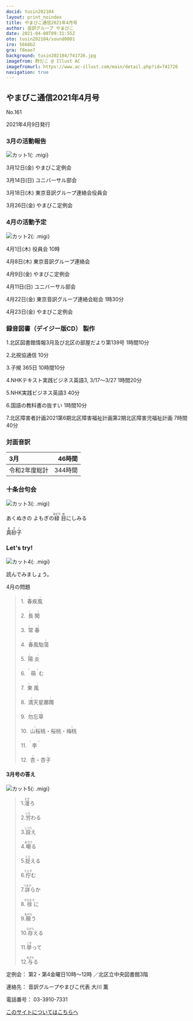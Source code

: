 ```yaml
---
docid: tusin202104
layout: print_noindex
title: やまびこ通信2021年4月号
author: 音訳グループ やまびこ
date: 2021-04-08T09:31:55Z
oto: tusin202104/sound0001
iro: 5668b2
gra: f8eae7
background: tusin202104/741726.jpg
imagefrom: 酢だこ @ Illust AC
imagefromurl: https://www.ac-illust.com/main/detail.php?id=741726
navigation: true
---
```



## <span data-dur="4.121" data-begin="2.750" id="xmri_0001" markdown="1">やまびこ通信2021年4月号</span>

<span data-dur="2.571" data-begin="6.871" id="xmri_0002" markdown="1">No.161</span>

<span data-dur="4.592" data-begin="9.442" id="xmri_0003" markdown="1">2021年4月9日発行</span>


### <span data-dur="2.738" data-begin="19.181" id="xmri_0006" markdown="1">3月の活動報告</span>

![カット1](media/tusin202104/cut1.png){: .migi}

<span data-dur="2.349" data-begin="23.769" id="xmri_0008" markdown="1">3月12日(金)</span>
<span data-dur="2.602" data-begin="26.118" id="xmri_0009" markdown="1">やまびこ定例会</span>

<span data-dur="2.334" data-begin="28.720" id="xmri_000A" markdown="1">3月14日(日)</span>
<span data-dur="2.504" data-begin="31.054" id="xmri_000B" markdown="1">ユニバーサル部会</span>

<span data-dur="2.527" data-begin="33.558" id="xmri_000C" markdown="1">3月18日(木)</span>
<span data-dur="4.273" data-begin="36.085" id="xmri_000D" markdown="1">東京音訳グループ連絡会役員会</span>

<span data-dur="2.564" data-begin="40.358" id="xmri_000E" markdown="1">3月26日(金)</span>
<span data-dur="4.003" data-begin="42.922" id="xmri_000F" markdown="1">やまびこ定例会</span>


### <span data-dur="2.504" data-begin="46.925" id="xmri_0010" markdown="1">4月の活動予定</span>

![カット2](media/tusin202104/cut2.png){: .migi}

<span data-dur="2.144" data-begin="51.279" id="xmri_0012" markdown="1">4月1日(木)</span>
<span data-dur="2.75" data-begin="53.423" id="xmri_0013" markdown="1">役員会 10時</span>

<span data-dur="2.022" data-begin="56.173" id="xmri_0014" markdown="1">4月8日(木)</span>
<span data-dur="3.364" data-begin="58.195" id="xmri_0015" markdown="1">東京音訳グループ連絡会</span>

<span data-dur="2.11" data-begin="61.559" id="xmri_0016" markdown="1">4月9日(金)</span>
<span data-dur="2.603" data-begin="63.669" id="xmri_0017" markdown="1">やまびこ定例会</span>

<span data-dur="2.397" data-begin="66.272" id="xmri_0018" markdown="1">4月11日(日)</span>
<span data-dur="2.503" data-begin="68.669" id="xmri_0019" markdown="1">ユニバーサル部会</span>

<span data-dur="2.355" data-begin="71.172" id="xmri_001A" markdown="1">4月22日(金)</span>
<span data-dur="5.088" data-begin="73.527" id="xmri_001B" markdown="1">東京音訳グループ連絡会総会 1時30分</span>

<span data-dur="2.475" data-begin="78.615" id="xmri_001C" markdown="1">4月23日(金)</span>
<span data-dur="4.003" data-begin="81.090" id="xmri_001D" markdown="1">やまびこ定例会</span>


### <span data-dur="4.731" data-begin="85.093" id="xmri_001E" markdown="1">録音図書（デイジー版CD） 製作</span>




<span data-dur="0.816" data-begin="91.374" id="xmri_0020" markdown="1">1.</span><span data-dur="5.929" data-begin="92.190" id="xmri_0021" markdown="1">北区図書館情報3月及び北区の部屋だより第139号</span>
<span data-dur="2.468" data-begin="98.119" id="xmri_0022" markdown="1">1時間10分</span>


<span data-dur="0.704" data-begin="100.587" id="xmri_0023" markdown="1">2.</span><span data-dur="1.628" data-begin="101.291" id="xmri_0024" markdown="1">北視協通信</span>
<span data-dur="1.886" data-begin="102.919" id="xmri_0025" markdown="1">10分</span>


<span data-dur="0.87" data-begin="104.805" id="xmri_0026" markdown="1">3.</span><span data-dur="3.853" data-begin="105.675" id="xmri_0027" markdown="1">子規 365日</span>
<span data-dur="2.461" data-begin="109.528" id="xmri_0028" markdown="1">10時間10分</span>


<span data-dur="0.798" data-begin="111.989" id="xmri_0029" markdown="1">4.</span><span data-dur="3.615" data-begin="112.787" id="xmri_002A" markdown="1">NHKテキスト実践ビジネス英語3,</span>
<span data-dur="3.792" data-begin="116.402" id="xmri_002B" markdown="1">3/17～3/27</span>
<span data-dur="2.593" data-begin="120.194" id="xmri_002C" markdown="1">1時間20分</span>


<span data-dur="0.715" data-begin="122.787" id="xmri_002D" markdown="1">5.</span><span data-dur="2.874" data-begin="123.502" id="xmri_002E" markdown="1">NHK実践ビジネス英語3</span>
<span data-dur="2.09" data-begin="126.376" id="xmri_002F" markdown="1">40分</span>


<span data-dur="0.859" data-begin="128.466" id="xmri_0030" markdown="1">6.</span><span data-dur="2.178" data-begin="129.325" id="xmri_0031" markdown="1">国語の教科書の抜すい</span>
<span data-dur="2.468" data-begin="131.503" id="xmri_0032" markdown="1">1時間10分</span>


<span data-dur="0.828" data-begin="133.971" id="xmri_0033" markdown="1">7.</span><span data-dur="7.911" data-begin="134.799" id="xmri_0034" markdown="1">北区障害者計画2021第6期北区障害福祉計画第2期北区障害児福祉計画</span>
<span data-dur="4.105" data-begin="142.710" id="xmri_0035" markdown="1">7時間40分</span>


### <span data-dur="2.666" data-begin="146.815" id="xmri_0036" markdown="1">対面音訳</span>

<span data-dur="1.18" data-begin="149.481" id="xmri_0037" markdown="1">3月</span>|<span data-dur="2.479" data-begin="150.661" id="xmri_0038" markdown="1">46時間</span>
|:---|---:|
<span data-dur="1.95" data-begin="153.140" id="xmri_0039" markdown="1">令和2年度総計</span>|<span data-dur="4.297" data-begin="155.090" id="xmri_003A" markdown="1">344時間</span>


### <span data-dur="3.468" data-begin="159.387" id="xmri_003B" markdown="1">十条台句会</span>

![カット3](media/tusin202104/cut3.png){: .migi}

<span data-dur="10.644" data-begin="164.005" id="xmri_003D" markdown="1">あくぬきの
よもぎの<ruby class="ruby_level_3">緑<rp>(</rp><rt>みどり</rt><rp>)</rp></ruby>
<ruby class="ruby_level_1">目<rp>(</rp><rt>め</rt><rp>)</rp></ruby>にしみる</span>

<span data-dur="3.279" data-begin="174.649" id="xmri_0043" markdown="1" class="haigo"><ruby class="ruby_level_3">真<rp>(</rp><rt>ま</rt><rp>)</rp></ruby><ruby class="ruby_level_6">砂<rp>(</rp><rt>さ</rt><rp>)</rp></ruby><ruby class="ruby_level_1">子<rp>(</rp><rt>こ</rt><rp>)</rp></ruby></span>

### <span data-dur="2.449" data-begin="178.428" id="xmri_0045" markdown="1">Let's try!</span>

![カット4](media/tusin202104/cut4.png){: .migi}

<span data-dur="2.787" data-begin="182.727" id="xmri_0047" markdown="1">読んでみましょう。</span>

<span data-dur="2.748" data-begin="185.514" id="xmri_0048" markdown="1">4月の問題</span>

<blockquote markdown="1">
1.&ensp;<ruby class="ruby_level_7">春疾風<rp>(</rp><rt>（　　　）</rt><rp>)</rp></ruby>

2.&ensp;<ruby class="ruby_level_7">長閑<rp>(</rp><rt>（　　　）</rt><rp>)</rp></ruby>

3.&ensp;<ruby class="ruby_level_5">常春<rp>(</rp><rt>（　　　）</rt><rp>)</rp></ruby>

4.&ensp;<ruby>春風駘蕩<rp>(</rp><rt>（　　　）</rt><rp>)</rp></ruby>

5.&ensp;<ruby class="ruby_level_7">陽炎<rp>(</rp><rt>（　　　）</rt><rp>)</rp></ruby>

6.&ensp;<ruby>萌<rp>(</rp><rt>（　　　）</rt><rp>)</rp></ruby>む

7.&ensp;<ruby class="ruby_level_2">東風<rp>(</rp><rt>（　　　）</rt><rp>)</rp></ruby>

8.&ensp;<ruby>満天星躑躅<rp>(</rp><rt>（　　　）</rt><rp>)</rp></ruby>

9.&ensp;<ruby>勿忘草<rp>(</rp><rt>（　　　）</rt><rp>)</rp></ruby>

10.&ensp;<ruby class="ruby_level_7">山桜桃・桜桃・梅桃<rp>(</rp><rt>（　　　）</rt><rp>)</rp></ruby>

11.&ensp;<ruby>李<rp>(</rp><rt>（　　　）</rt><rp>)</rp></ruby>

12.&ensp;<ruby>杏・杏子<rp>(</rp><rt>（　　　）</rt><rp>)</rp></ruby>

</blockquote>

#### <span data-dur="2.351" data-begin="192.087" id="xmri_004A" markdown="1">3月号の答え</span>

![カット5](media/tusin202104/cut5.png){: .migi}

<blockquote markdown="1">
<span data-dur="0.815" data-begin="196.288" id="xmri_004C" markdown="1">1.</span><span data-dur="1.514" data-begin="197.103" id="xmri_004D" markdown="1"><ruby class="ruby_level_7">漫<rp>(</rp><rt>そぞ</rt><rp>)</rp></ruby>ろ</span>


<span data-dur="0.704" data-begin="198.617" id="xmri_004E" markdown="1">2.</span><span data-dur="1.495" data-begin="199.321" id="xmri_004F" markdown="1"><ruby class="ruby_level_4">労<rp>(</rp><rt>いた</rt><rp>)</rp></ruby>わる</span>


<span data-dur="0.87" data-begin="200.816" id="xmri_0050" markdown="1">3.</span><span data-dur="1.558" data-begin="201.686" id="xmri_0051" markdown="1"><ruby class="ruby_level_5">設<rp>(</rp><rt>しつら</rt><rp>)</rp></ruby>え</span>


<span data-dur="0.797" data-begin="203.244" id="xmri_0052" markdown="1">4.</span><span data-dur="1.51" data-begin="204.041" id="xmri_0053" markdown="1"><ruby>嘲<rp>(</rp><rt>あざけ</rt><rp>)</rp></ruby>る</span>


<span data-dur="0.715" data-begin="205.551" id="xmri_0054" markdown="1">5.</span><span data-dur="1.456" data-begin="206.266" id="xmri_0055" markdown="1"><ruby>捉<rp>(</rp><rt>とら</rt><rp>)</rp></ruby>える</span>


<span data-dur="0.859" data-begin="207.722" id="xmri_0056" markdown="1">6.</span><span data-dur="1.551" data-begin="208.581" id="xmri_0057" markdown="1"><ruby>佇<rp>(</rp><rt>たたず</rt><rp>)</rp></ruby>む</span>


<span data-dur="0.828" data-begin="210.132" id="xmri_0058" markdown="1">7.</span><span data-dur="1.737" data-begin="210.960" id="xmri_0059" markdown="1"><ruby class="ruby_level_7">詳<rp>(</rp><rt>つまび</rt><rp>)</rp></ruby>らか</span>


<span data-dur="0.847" data-begin="212.697" id="xmri_005A" markdown="1">8.</span><span data-dur="1.643" data-begin="213.544" id="xmri_005B" markdown="1"><ruby class="ruby_level_7">徐<rp>(</rp><rt>おもむろ</rt><rp>)</rp></ruby>に</span>


<span data-dur="0.813" data-begin="215.187" id="xmri_005C" markdown="1">9.</span><span data-dur="1.494" data-begin="216.000" id="xmri_005D" markdown="1"><ruby>贖<rp>(</rp><rt>あがな</rt><rp>)</rp></ruby>う</span>


<span data-dur="0.801" data-begin="217.494" id="xmri_005E" markdown="1">10.</span><span data-dur="1.6" data-begin="218.295" id="xmri_005F" markdown="1"><ruby class="ruby_level_6">存<rp>(</rp><rt>ながら</rt><rp>)</rp></ruby>える</span>


<span data-dur="1.098" data-begin="219.895" id="xmri_0060" markdown="1">11.</span><span data-dur="1.59" data-begin="220.993" id="xmri_0061" markdown="1"><ruby class="ruby_level_4">挙<rp>(</rp><rt>こぞ</rt><rp>)</rp></ruby>って</span>


<span data-dur="0.946" data-begin="222.583" id="xmri_0062" markdown="1">12.</span><span data-dur="1.491" data-begin="223.529" id="xmri_0063" markdown="1"><ruby class="ruby_level_7">与<rp>(</rp><rt>あずか</rt><rp>)</rp></ruby>る</span>

</blockquote>


<span data-dur="1.205" data-begin="225.020" id="xmri_0064" markdown="1">定例会：</span>
<span data-dur="3.237" data-begin="226.225" id="xmri_0065" markdown="1">第2・第4金曜日10時～12時</span>
<span data-dur="3.047" data-begin="229.462" id="xmri_0066" markdown="1">／北区立中央図書館3階</span>  

<span data-dur="1.319" data-begin="232.509" id="xmri_0067" markdown="1">連絡先：</span>
<span data-dur="3.944" data-begin="233.828" id="xmri_0068" markdown="1">音訳グループやまびこ代表 大川 薫</span>  

<span data-dur="1.409" data-begin="237.772" id="xmri_0069" markdown="1">電話番号：</span>
<span data-dur="4.305" data-begin="239.181" id="xmri_006A" markdown="1">03-3910-7331</span>  

<a data-dur="5.93" data-begin="243.486" id="xmri_006B" markdown="1" href="mailto:ymbk2016ml@gmail.com?Subject=やまびこウェブサイトについて">このサイトについてはこちらへ</a>


